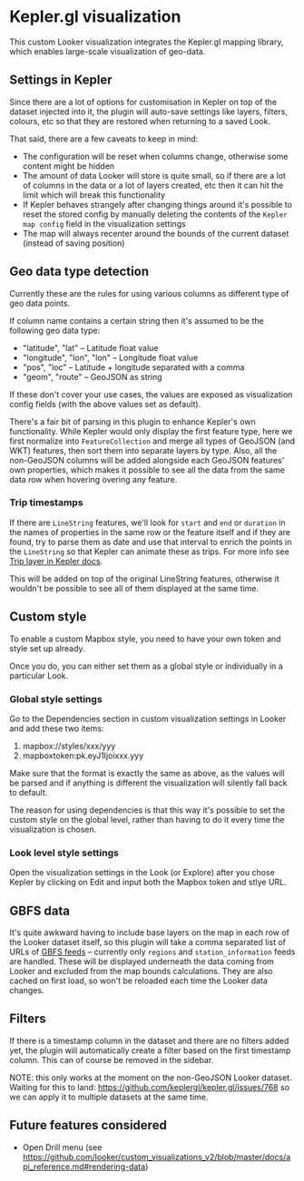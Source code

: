 # Kepler.gl visualization

This custom Looker visualization integrates the Kepler.gl mapping library, which enables large-scale
visualization of geo-data.

## Settings in Kepler

Since there are a lot of options for customisation in Kepler on top of the dataset injected into it,
the plugin will auto-save settings like layers, filters, colours, etc so that they are restored when
returning to a saved Look.

That said, there are a few caveats to keep in mind:

- The configuration will be reset when columns change, otherwise some content might be hidden
- The amount of data Looker will store is quite small, so if there are a lot of columns in the data
  or a lot of layers created, etc then it can hit the limit which will break this functionality
- If Kepler behaves strangely after changing things around it's possible to reset the stored config
  by manually deleting the contents of the `Kepler map config` field in the visualization settings
- The map will always recenter around the bounds of the current dataset (instead of saving position)

## Geo data type detection

Currently these are the rules for using various columns as different type of geo data points.

If column name contains a certain string then it's assumed to be the following geo data type:

- "latitude", "lat" – Latitude float value
- "longitude", "lon", "lon" – Longitude float value
- "pos", "loc" – Latitude + longitude separated with a comma
- "geom", "route" – GeoJSON as string

If these don't cover your use cases, the values are exposed as visualization config fields (with the
above values set as default).

There's a fair bit of parsing in this plugin to enhance Kepler's own functionality. While Kepler
would only display the first feature type, here we first normalize into `FeatureCollection` and merge
all types of GeoJSON (and WKT) features, then sort them into separate layers by type. Also, all the
non-GeoJSON columns will be added alongside each GeoJSON features' own properties, which makes it
possible to see all the data from the same data row when hovering overing any feature.

### Trip timestamps

If there are `LineString` features, we'll look for `start` and `end` or `duration` in the names of
properties in the same row or the feature itself and if they are found, try to parse them as date
and use that interval to enrich the points in the `LineString` so that Kepler can animate these as
trips. For more info see [Trip layer in Kepler docs](https://github.com/keplergl/kepler.gl/blob/master/docs/user-guides/c-types-of-layers/k.trip.md#how-to-use-trip-layer-to-animate-path).

This will be added on top of the original LineString features, otherwise it wouldn't be possible to
see all of them displayed at the same time.

## Custom style

To enable a custom Mapbox style, you need to have your own token and style set up already.

Once you do, you can either set them as a global style or individually in a particular Look.

### Global style settings

Go to the Dependencies section in custom visualization settings in Looker and
add these two items:

1. mapbox://styles/xxx/yyy
2. mapboxtoken:pk.eyJ1Ijoixxx.yyy

Make sure that the format is exactly the same as above, as the values will be parsed and if anything
is different the visualization will silently fall back to default.

The reason for using dependencies is that this way it's possible to set the custom style on the
global level, rather than having to do it every time the visualization is chosen.

### Look level style settings

Open the visualization settings in the Look (or Explore) after you chose Kepler by clicking on Edit
and input both the Mapbox token and stlye URL.

## GBFS data

It's quite awkward having to include base layers on the map in each row of the Looker dataset itself,
so this plugin will take a comma separated list of URLs of [GBFS feeds](https://github.com/NABSA/gbfs#what-is-gbfs) – currently only `regions` and `station_information` feeds are handled. These will
be displayed underneath the data coming from Looker and excluded from the map bounds calculations.
They are also cached on first load, so won't be reloaded each time the Looker data changes.

## Filters

If there is a timestamp column in the dataset and there are no filters added yet, the plugin will
automatically create a filter based on the first timestamp column. This can of course be removed
in the sidebar.

NOTE: this only works at the moment on the non-GeoJSON Looker dataset. Waiting for this to land: https://github.com/keplergl/kepler.gl/issues/768 so we can apply it to multiple datasets at the same time.

## Future features considered

- Open Drill menu (see https://github.com/looker/custom_visualizations_v2/blob/master/docs/api_reference.md#rendering-data)
